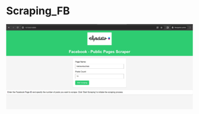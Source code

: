 # Scraping_FB
![alt text](https://github.com/ELGTARI-Saif-Eddine/Scraping_FB/blob/main/screenshots/im_1.png)
